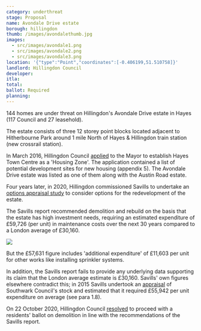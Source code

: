 ```yaml
---
category: underthreat
stage: Proposal 
name: Avondale Drive estate
borough: hillingdon
thumb: /images/avondalethumb.jpg
images:
  - src/images/avondale1.png
  - src/images/avondale2.png
  - src/images/avondale3.png
location: '{"type":"Point","coordinates":[-0.406199,51.510758]}'
landlord: Hillingdon Council
developer:
itla: 
total:
ballot: Required
planning:
---
```

144 homes are under threat on Hillingdon's Avondale Drive estate in Hayes (117 Council and 27 leasehold).

The estate consists of three 12 storey point blocks located adjacent to Hitherbourne Park around 1 mile North of Hayes & Hillingdon train station (new crossrail station).

In March 2016, Hillingdon Council [applied](https://modgov.hillingdon.gov.uk/ieIssueDetails.aspx?IId=21017&Opt=3) to the Mayor to establish Hayes Town Centre as a 'Housing Zone'. The application contained a list of potential development sites for new housing (appendix 5). The Avondale Drive estate was listed as one of them along with the Austin Road estate.

Four years later, in 2020, Hillingdon commissioned Savills to undertake an [options appraisal study](https://modgov.hillingdon.gov.uk/documents/s49499/Appendix%201%20-%20Appraisal%20Report%20Austin%20Road.pdf) to consider options for the redevelopment of the estate.

The Savills report recommended demolition and rebuild on the basis that the estate has high investment needs, requiring an estimated expenditure of £59,726 (per unit) in maintenance costs over the next 30 years compared to a London average of £30,160. 

<img src="/images/avondalenpv.png" class="img-fluid rounded img-thumbnail">

But the £57,631 figure includes 'additional expenditure' of £11,603 per unit for other works like installing sprinkler systems.

In addition, the Savills report fails to provide any underlying data supporting its claim that the London average estimate is £30,160. Savills' own figures elsewhere contradict this; in 2015 Savills undertook an [appraisal](https://moderngov.southwark.gov.uk/documents/s55626/Appendix%204%20Savills%20Evaluation.pdf) of Southwark Council's stock and estimated that it required £55,942 per unit expenditure on average (see para 1.8).

On 22 October 2020, Hillingdon Council [resolved](https://modgov.hillingdon.gov.uk/ieListDocuments.aspx?CId=115&MeetingId=3834) to proceed with a residents' ballot on demolition in line with the recommendations of the Savills report.

